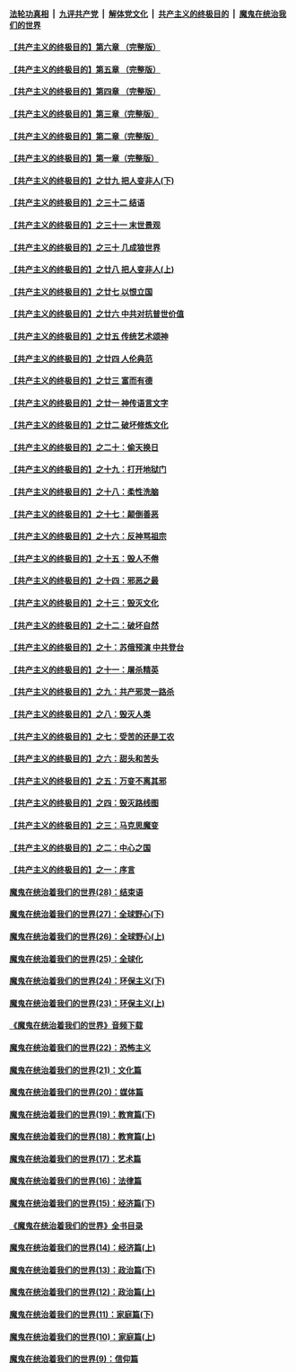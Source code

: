 ####  [法轮功真相](../../../../basic/blob/master/README.md?t=02100652) &nbsp;|&nbsp; [九评共产党](../../../../9ping.md/blob/master/README.md?t=02100652) &nbsp;|&nbsp; [解体党文化](../../../../jtdwh.md/blob/master/README.md?t=02100652)  &nbsp;|&nbsp; [共产主义的终极目的](../../../../gczydzjmd.md/blob/master/README.md?t=02100652) &nbsp;|&nbsp; [魔鬼在统治我们的世界](../../../../mgztzwmdsj.md/blob/master/README.md?t=02100652) 

#### [【共产主义的终极目的】第六章 （完整版）](../pages/nsc422/n11428913.md?t=02100652) 

#### [【共产主义的终极目的】第五章 （完整版）](../pages/nsc422/n11428912.md?t=02100652) 

#### [【共产主义的终极目的】第四章 （完整版）](../pages/nsc422/n11428907.md?t=02100652) 

#### [【共产主义的终极目的】第三章（完整版）](../pages/nsc422/n11428848.md?t=02100652) 

#### [【共产主义的终极目的】第二章（完整版）](../pages/nsc422/n11428831.md?t=02100652) 

#### [【共产主义的终极目的】第一章（完整版）](../pages/nsc422/n11417651.md?t=02100652) 

#### [【共产主义的终极目的】之廿九 把人变非人(下)](../pages/nsc422/n11344140.md?t=02100652) 

#### [【共产主义的终极目的】之三十二 结语](../pages/nsc422/n11360535.md?t=02100652) 

#### [【共产主义的终极目的】之三十一 末世景观](../pages/nsc422/n11351129.md?t=02100652) 

#### [【共产主义的终极目的】之三十 几成狼世界](../pages/nsc422/n11348280.md?t=02100652) 

#### [【共产主义的终极目的】之廿八 把人变非人(上)](../pages/nsc422/n11340492.md?t=02100652) 

#### [【共产主义的终极目的】之廿七 以恨立国](../pages/nsc422/n11336944.md?t=02100652) 

#### [【共产主义的终极目的】之廿六 中共对抗普世价值](../pages/nsc422/n11324785.md?t=02100652) 

#### [【共产主义的终极目的】之廿五 传统艺术颂神](../pages/nsc422/n11296396.md?t=02100652) 

#### [【共产主义的终极目的】之廿四 人伦典范](../pages/nsc422/n11296397.md?t=02100652) 

#### [【共产主义的终极目的】之廿三 富而有德](../pages/nsc422/n11283598.md?t=02100652) 

#### [【共产主义的终极目的】之廿一 神传语言文字](../pages/nsc422/n11263265.md?t=02100652) 

#### [【共产主义的终极目的】之廿二 破坏修炼文化](../pages/nsc422/n11245728.md?t=02100652) 

#### [【共产主义的终极目的】之二十：偷天换日](../pages/nsc422/n11238846.md?t=02100652) 

#### [【共产主义的终极目的】之十九：打开地狱门](../pages/nsc422/n11206376.md?t=02100652) 

#### [【共产主义的终极目的】之十八：柔性洗脑](../pages/nsc422/n11199994.md?t=02100652) 

#### [【共产主义的终极目的】之十七：颠倒善恶](../pages/nsc422/n11179782.md?t=02100652) 

#### [【共产主义的终极目的】之十六：反神骂祖宗](../pages/nsc422/n11166798.md?t=02100652) 

#### [【共产主义的终极目的】之十五：毁人不倦](../pages/nsc422/n11166792.md?t=02100652) 

#### [【共产主义的终极目的】之十四：邪恶之最](../pages/nsc422/n11150249.md?t=02100652) 

#### [【共产主义的终极目的】之十三：毁灭文化](../pages/nsc422/n11135227.md?t=02100652) 

#### [【共产主义的终极目的】之十二：破坏自然](../pages/nsc422/n11135214.md?t=02100652) 

#### [【共产主义的终极目的】之十：苏俄预演 中共登台](../pages/nsc422/n11118424.md?t=02100652) 

#### [【共产主义的终极目的】之十一：屠杀精英](../pages/nsc422/n11118442.md?t=02100652) 

#### [【共产主义的终极目的】之九：共产邪灵一路杀](../pages/nsc422/n11114139.md?t=02100652) 

#### [【共产主义的终极目的】之八：毁灭人类](../pages/nsc422/n11108503.md?t=02100652) 

#### [【共产主义的终极目的】之七：受苦的还是工农](../pages/nsc422/n11101809.md?t=02100652) 

#### [【共产主义的终极目的】之六：甜头和苦头](../pages/nsc422/n11096971.md?t=02100652) 

#### [【共产主义的终极目的】之五：万变不离其邪](../pages/nsc422/n11091285.md?t=02100652) 

#### [【共产主义的终极目的】之四：毁灭路线图](../pages/nsc422/n11086284.md?t=02100652) 

#### [【共产主义的终极目的】之三：马克思魔变](../pages/nsc422/n11061941.md?t=02100652) 

#### [【共产主义的终极目的】之二：中心之国](../pages/nsc422/n11047728.md?t=02100652) 

#### [【共产主义的终极目的】之一：序言](../pages/nsc422/n11086077.md?t=02100652) 

#### [魔鬼在统治着我们的世界(28)：结束语](../pages/nsc422/n10936246.md?t=02100652) 

#### [魔鬼在统治着我们的世界(27)：全球野心(下)](../pages/nsc422/n10928319.md?t=02100652) 

#### [魔鬼在统治着我们的世界(26)：全球野心(上)](../pages/nsc422/n10900318.md?t=02100652) 

#### [魔鬼在统治着我们的世界(25)：全球化](../pages/nsc422/n10788205.md?t=02100652) 

#### [魔鬼在统治着我们的世界(24)：环保主义(下)](../pages/nsc422/n10695307.md?t=02100652) 

#### [魔鬼在统治着我们的世界(23)：环保主义(上)](../pages/nsc422/n10688613.md?t=02100652) 

#### [《魔鬼在统治着我们的世界》音频下载](../pages/nsc422/n10635553.md?t=02100652) 

#### [魔鬼在统治着我们的世界(22)：恐怖主义](../pages/nsc422/n10614727.md?t=02100652) 

#### [魔鬼在统治着我们的世界(21)：文化篇](../pages/nsc422/n10597706.md?t=02100652) 

#### [魔鬼在统治着我们的世界(20)：媒体篇](../pages/nsc422/n10586579.md?t=02100652) 

#### [魔鬼在统治着我们的世界(19)：教育篇(下)](../pages/nsc422/n10564808.md?t=02100652) 

#### [魔鬼在统治着我们的世界(18)：教育篇(上)](../pages/nsc422/n10526970.md?t=02100652) 

#### [魔鬼在统治着我们的世界(17)：艺术篇](../pages/nsc422/n10499093.md?t=02100652) 

#### [魔鬼在统治着我们的世界(16)：法律篇](../pages/nsc422/n10485969.md?t=02100652) 

#### [魔鬼在统治着我们的世界(15)：经济篇(下)](../pages/nsc422/n10469975.md?t=02100652) 

#### [《魔鬼在统治着我们的世界》全书目录](../pages/nsc422/n10464261.md?t=02100652) 

#### [魔鬼在统治着我们的世界(14)：经济篇(上)](../pages/nsc422/n10457370.md?t=02100652) 

#### [魔鬼在统治着我们的世界(13)：政治篇(下)](../pages/nsc422/n10448270.md?t=02100652) 

#### [魔鬼在统治着我们的世界(12)：政治篇(上)](../pages/nsc422/n10444576.md?t=02100652) 

#### [魔鬼在统治着我们的世界(11)：家庭篇(下)](../pages/nsc422/n10440961.md?t=02100652) 

#### [魔鬼在统治着我们的世界(10)：家庭篇(上)](../pages/nsc422/n10435448.md?t=02100652) 

#### [魔鬼在统治着我们的世界(9)：信仰篇](../pages/nsc422/n10432159.md?t=02100652) 

